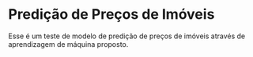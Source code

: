 # Predição de Preços de Imóveis
Esse é um teste de modelo de predição de preços de imóveis através de aprendizagem de máquina proposto.

